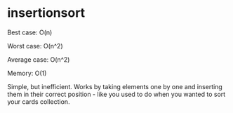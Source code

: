 # insertionsort

Best case: O(n)

Worst case: O(n^2)

Average case: O(n^2)

Memory: O(1)

Simple, but inefficient. Works by taking elements one by one and inserting them in their correct position - like you used to do when you wanted to sort your cards collection.
